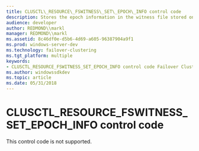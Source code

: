 ```yaml
---
title: CLUSCTL\_RESOURCE\_FSWITNESS\_SET\_EPOCH\_INFO control code
description: Stores the epoch information in the witness file stored on a remote file share.
audience: developer
author: REDMOND\\markl
manager: REDMOND\\markl
ms.assetid: 8c46df0e-d5b6-4d69-a605-96387904a9f1
ms.prod: windows-server-dev
ms.technology: failover-clustering
ms.tgt_platform: multiple
keywords:
- CLUSCTL_RESOURCE_FSWITNESS_SET_EPOCH_INFO control code Failover Cluster
ms.author: windowssdkdev
ms.topic: article
ms.date: 05/31/2018
---
```


# CLUSCTL\_RESOURCE\_FSWITNESS\_SET\_EPOCH\_INFO control code

This control code is not supported.

 

 




